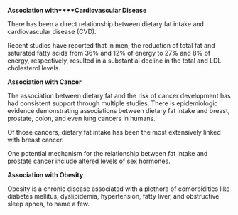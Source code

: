**Association with****Cardiovascular Disease**

There has been a direct relationship between dietary fat intake and cardiovascular disease (CVD).

Recent studies have reported that in men, the reduction of total fat and saturated fatty acids from 36% and 12% of energy to 27% and 8% of energy, respectively, resulted in a substantial decline in the total and LDL cholesterol levels.

**Association with Cancer**

The association between dietary fat and the risk of cancer development has had consistent support through multiple studies. There is epidemiologic evidence demonstrating associations between dietary fat intake and breast, prostate, colon, and even lung cancers in humans.

Of those cancers, dietary fat intake has been the most extensively linked with breast cancer.

One potential mechanism for the relationship between fat intake and prostate cancer include altered levels of sex hormones.

**Association with Obesity**

Obesity is a chronic disease associated with a plethora of comorbidities like diabetes mellitus, dyslipidemia, hypertension, fatty liver, and obstructive sleep apnea, to name a few.